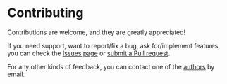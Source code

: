 # Contributing

Contributions are welcome, and they are greatly appreciated!

If you need support, want to report/fix a bug, ask for/implement features, you can check the
[Issues page](https://github.com/francescofuggitti/ltlf2dfa/issues)
or [submit a Pull request](https://github.com/francescofuggitti/ltlf2dfa/pulls).

For any other kinds of feedback, you can contact one of the
[authors](./authors.md) by email.

